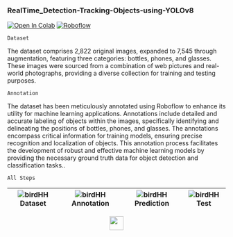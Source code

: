 ### RealTime_Detection-Tracking-Objects-using-YOLOv8

[![Open In Colab](https://colab.research.google.com/assets/colab-badge.svg)](https://colab.research.google.com/drive/1MSgQ48ofFu3MJCSTBaKgB405jIh3aIzk#scrollTo=IMkmn0Wr-JFq)
[![Roboflow](https://img.shields.io/badge/Roboflow-Dataset-purple.svg)](https://universe.roboflow.com/projectdeeplearning/project_deeplearning)

    Dataset
<p align="left">The dataset comprises 2,822 original images, expanded to 7,545 through augmentation, featuring three categories: bottles, phones, and glasses. These images were sourced from a combination of web pictures and real-world photographs, providing a diverse collection for training and testing purposes.</p>    

    Annotation
    
<p align="left">The dataset has been meticulously annotated using Roboflow to enhance its utility for machine learning applications. Annotations include detailed and accurate labeling of objects within the images, specifically identifying and delineating the positions of bottles, phones, and glasses. The annotations encompass critical information for training models, ensuring precise recognition and localization of objects. This annotation process facilitates the development of robust and effective machine learning models by providing the necessary ground truth data for object detection and classification tasks..</p>      
    

    All Steps 

| ![birdHH](https://github.com/YassineOurara/RealTime_Detection-Tracking-Objects-using-YOLOv8/assets/101317995/81298116-bd88-4d0e-8df4-f87821edf4cd) **Dataset** | ![birdHH](https://github.com/YassineOurara/RealTime_Detection-Tracking-Objects-using-YOLOv8/assets/101317995/81298116-bd88-4d0e-8df4-f87821edf4cd) **Annotation** | ![birdHH](https://github.com/YassineOurara/RealTime_Detection-Tracking-Objects-using-YOLOv8/assets/101317995/81298116-bd88-4d0e-8df4-f87821edf4cd) **Prediction** | ![birdHH](https://github.com/YassineOurara/RealTime_Detection-Tracking-Objects-using-YOLOv8/assets/101317995/81298116-bd88-4d0e-8df4-f87821edf4cd) **Test** |
| --- | --- | --- | --- |



<p align="center" >
  <a href="https://www.linkedin.com/in/yassine-ourara/" target="blank"><img align="center" src="https://raw.githubusercontent.com/rahuldkjain/github-profile-readme-generator/master/src/images/icons/Social/linked-in-alt.svg" height="32" width="32" /></a> 
</p>
